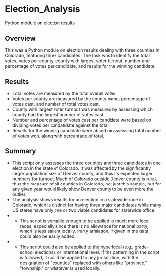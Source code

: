 # Election_Analysis
Python module on election results

## Overview
This was a Python module on election results dealing with three counties in Colorado, featuring three candidates. The task was to identify the total votes, votes per county, county with largest voter turnout, number and percentage of votes per candidate, and results for the winning candidate. 

## Results
- Total votes are measured by the total overall votes.
- Votes per county are measured by the county name, percentage of votes cast, and number of total votes cast.
- County with largest voter turnout was measured by assessing which county had the largest number of votes cast.
- Number and percentage of votes cast per candidate were based on dividing votes per candatidate against the total.
- Results for the winning candidate were absed on assessing total number of votes won, along with percentage of total.

## Summary
- This script only assesses the three counties and three candidates in one election in the state of Colorado. It was affected by the significantly larger population size of Denver county, and thus its expected larger numbers for turnout. Much of Colorado outside Denver county is rural, thus the measure of all counties in Colorado, not just this sample, but for any given year would likely show Denver county to be even more the outlier. 
- The analysis shows results for an election in a statewide race in Colorado, which is distinct for having three major candidates while many US states have only one or two viable candidates for statewide office. 
- - This script is versatile enough to be applied to much more local races, especially since there is no allowance for national party, which is less salient locally. Party affiliation, if given in the data, could also be easily added. 
- - This script could also be applied to the hyperlocal (e.g., grade-school elections), or international level. If the patterning in the script is followed, it could be applied to any jurisdiction, with the designation of "counties" replaced with others like "province," "township," or whatever is used locally.
